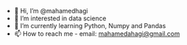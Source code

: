 - 👋 Hi, I’m @mahamedhagi
- 👀 I’m interested in data science
- 🌱 I’m currently learning Python, Numpy and Pandas
- 📫 How to reach me - email: mahamedahagi@gmail.com

<!---
mahamedhagi/mahamedhagi is a ✨ special ✨ repository because its `README.md` (this file) appears on your GitHub profile.
You can click the Preview link to take a look at your changes.
--->
